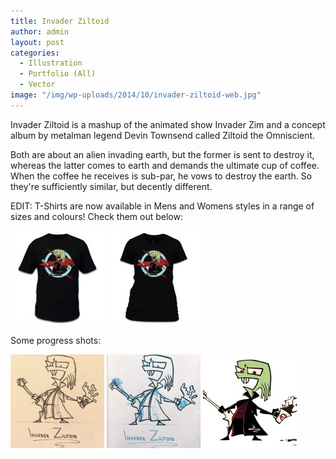 ```yaml
---
title: Invader Ziltoid
author: admin
layout: post
categories:
  - Illustration
  - Portfolio (All)
  - Vector
image: "/img/wp-uploads/2014/10/invader-ziltoid-web.jpg"
---
```

Invader Ziltoid is a mashup of the animated show Invader Zim and a concept album by metalman legend Devin Townsend called Ziltoid the Omniscient.

Both are about an alien invading earth, but the former is sent to destroy it, whereas the latter comes to earth and demands the ultimate cup of coffee. When the coffee he receives is sub-par, he vows to destroy the earth. So they're sufficiently similar, but decently different.

EDIT: T-Shirts are now available in Mens and Womens styles in a range of sizes and colours! Check them out below:

<a href="http://thecrypt.printmighty.co.nz/" target="_blank"><img src="/img/wp-uploads/2014/10/invader-ziltoid-shirt-mens-150x150.jpg" alt="invader-ziltoid-shirt-mens" width="150" height="150" class="alignnone size-thumbnail wp-image-399" /></a> <a href="http://thecrypt.printmighty.co.nz/" target="_blank"><img src="/img/wp-uploads/2014/10/invader-ziltoid-shirt-womens-150x150.jpg" alt="invader-ziltoid-shirt-womens" width="150" height="150" class="alignnone size-thumbnail wp-image-400" /></a>

Some progress shots:

<div data-featherlight-gallery data-featherlight-filter="a" class="mbm">
  <a href="/img/wp-uploads/2014/10/sketch.jpg"><img src="/img/wp-uploads/2014/10/sketch-150x150.jpg" alt="sketch" width="150" height="150" class="alignnone size-thumbnail wp-image-391" /></a> <a href="/img/wp-uploads/2014/10/ink.jpg"><img src="/img/wp-uploads/2014/10/ink-150x150.jpg" alt="ink" width="150" height="150" class="alignnone size-thumbnail wp-image-392" /></a> <a href="/img/wp-uploads/2014/10/invader-ziltoid-wip.jpg"><img src="/img/wp-uploads/2014/10/invader-ziltoid-wip-150x150.jpg" alt="invader-ziltoid-wip" width="150" height="150" class="alignnone size-thumbnail wp-image-394" />
</div>